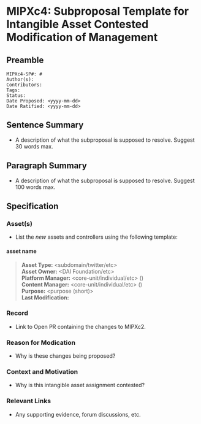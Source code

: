 # MIPXc4: Subproposal Template for Intangible Asset Contested Modification of Management

## Preamble
```
MIPXc4-SP#: #
Author(s):
Contributors:
Tags: 
Status: 
Date Proposed: <yyyy-mm-dd>
Date Ratified: <yyyy-mm-dd>
```
## Sentence Summary

- A description of what the subproposal is supposed to resolve. Suggest 30 words max.

## Paragraph Summary

- A description of what the subproposal is supposed to resolve. Suggest 100 words max.

## Specification

### Asset(s)
- List the *new* assets and controllers using the following template:

#### asset name
> **Asset Type:** <subdomain/twitter/etc>  
> **Asset Owner:** <DAI Foundation/etc>  
> **Platform Manager:** <core-unit/individual/etc> (<contact email>)  
> **Content Manager:** <core-unit/individual/etc> (<contact email>)  
> **Purpose:** <purpose (short)>  
> **Last Modification:** <link to last modification>  

### Record
- Link to Open PR containing the changes to MIPXc2.

### Reason for Modication
- Why is these changes being proposed?

### Context and Motivation
- Why is this intangible asset assignment contested?

### Relevant Links
- Any supporting evidence, forum discussions, etc.
